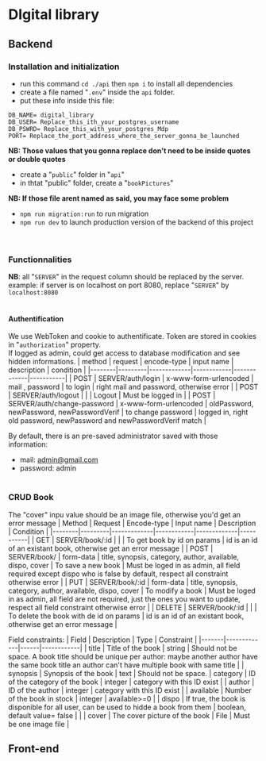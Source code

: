 # DIgital library
## Backend
### Installation and initialization
- run this command `cd ./api` then `npm i` to install all dependencies
- create a file named "`.env`" inside the `api` folder.
- put these info inside this file:
```
DB_NAME= digital_library
DB_USER= Replace_this_ith_your_postgres_username
DB_PSWRD= Replace_this_with_your_postgres_Mdp
PORT= Replace_the_port_address_where_the_server_gonna_be_launched
```
**NB: Those values that you gonna replace don't need to be inside quotes or double quotes**  

- create a "`public`" folder in "`api`"
- in thtat "public" folder, create a "`bookPictures`"  
  
**NB: If those file arent named as said, you may face some problem**

- `npm run migration:run` to run migration
- `npm run dev` to launch production version of the backend of this project  
&nbsp;  
&nbsp;  

### Functionnalities
**NB**: all "`SERVER`" in the request column should be replaced by the server.  
example: if server is on localhost on port 8080, replace "`SERVER`" by `localhost:8080`  
&nbsp;  
#### Authentification
We use WebToken and cookie to authentificate. Token are stored in cookies in "`authorization`" property.  
If logged as admin, could get access to database modification and see hidden informations.
| method | request | encode-type | input name | description | condition |
|--------|---------|-------------|------------|-------------|-----------|
| POST | SERVER/auth/login | x-www-form-urlencoded | mail , password | to login | right mail and password, otherwise error |
| POST | SERVER/auth/logout | | | Logout | Must be  logged in |
| POST | SERVER/auth/change-password | x-www-form-urlencoded | oldPassword, newPassword, newPasswordVerif | to change password | logged in, right old password, newPassword and newPasswordVerif match |

By default, there is an pre-saved administrator saved with those information:
- mail: admin@gmail.com
- password: admin
&nbsp;  
&nbsp;  

### CRUD Book
The "cover" inpu value should be an image file, otherwise you'd get an error message
| Method | Request | Encode-type | Input name | Description | Condition |
|--------|---------|-------------|------------|-------------|-----------|
| GET | SERVER/book/:id |  |  | To get book by id on params | id is an id of an existant book, otherwise get an error message | 
| POST | SERVER/book/ | form-data | title, synopsis, category, author, available, dispo, cover | To save a new book | Must be loged in as admin, all field required except dispo who is false by default, respect all constraint otherwise error |
| PUT | SERVER/book/:id | form-data | title, synopsis, category, author, available, dispo, cover | To modify a book | Must be loged in as admin, all field are not required, just the ones you want to update, respect all field constraint otherwise error |
| DELETE | SERVER/book/:id | | | To delete the book with de id on params | id is an id of an existant book, otherwise get an error message |
  
  Field constraints:
| Field | Description | Type | Constraint |
|-------|-------------|------|------------|
| title | Title of the book | string | Should not be space. A book title should be unique per author: maybe another author have the same book title an author can't have multiple book with same title | 
| synopsis | Synopsis of the book | text | Should not be space.
| category | ID of the category of the book | integer | category with this ID exist |
| author | ID of the author | integer | category with this ID exist |
| available | Number of the book in stock | integer | available>=0 |
| dispo | If true, the book is disponible for all user, can be used to hidde a book from them | boolean, default value= false |  |
| cover | The cover picture of the book | File | Must be one image file |
## Front-end

